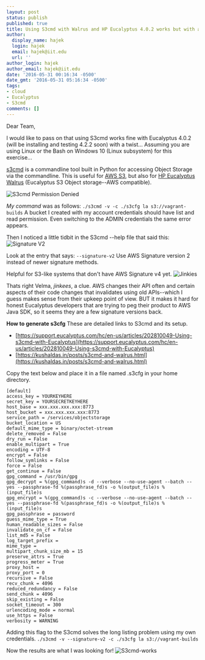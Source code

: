 ```yaml
---
layout: post
status: publish
published: true
title: Using S3cmd with Walrus and HP Eucalyptus 4.0.2 works but with a twist...
author:
  display_name: hajek
  login: hajek
  email: hajek@iit.edu
  url: ''
author_login: hajek
author_email: hajek@iit.edu
date: '2016-05-31 00:16:34 -0500'
date_gmt: '2016-05-31 05:16:34 -0500'
tags:
- cloud
- Eucalyptus
- S3cmd
comments: []
---
```

Dear Team,

I would like to pass on that using S3cmd works fine with Eucalyptus 4.0.2 (will be installing and testing 4.2.2 soon) with a twist...   Assuming you are using Linux or the Bash on Windows 10 (Linux subsystem) for this exercise...

[s3cmd](https://github.com/s3tools/s3cmd "S3cmd") is a commandline tool built in Python for accessing Object Storage via the commandline.  This is useful for [AWS S3](https://aws.amazon.com/s3/ "AWS S3"), but also for [HP Eucalyptus Walrus](http://www8.hp.com/us/en/cloud/helion-eucalyptus.html "HP Eucalyptus Walrus") (Eucalyptus S3 Object storage--AWS compatible).

![*S3cmd Permission Denied*](/assets/2016/05/s3cmd-permission-denied.png)

*My command* was as follows: ```./s3cmd -v -c ./s3cfg la s3://vagrant-builds```
A bucket I created with my account credentials should have list and read permission.  Even switching to the ADMIN credentials the same error appears.

Then I noticed a little tidbit in the S3cmd --help file that said this:
![*Signature V2*](/assets/2016/05/signature-v2.png "signature-v2")

Look at the entry that says: ``` --signature-v2 ```    Use AWS Signature version 2 instead of newer signature methods. 

Helpful for S3-like systems that don't have AWS Signature v4 yet.
![*Jinkies*](/assets/2016/05/velma_jinkies_by_tinent.png)

Thats right Velma, *jinkees*, a clue. AWS changes their API often and certain aspects of their code changes that invalidates using old APIs--which I guess makes sense from their upkeep point of view.  BUT it makes it hard for honest Eucalyptus developers that are trying to peg their product to AWS Java SDK, so it seems they are a few signature versions back.

**How to generate s3cfg**
These are detailed links to S3cmd and its setup.

* [https://support.eucalyptus.com/hc/en-us/articles/202810049-Using-s3cmd-with-Eucalyptus](https://support.eucalyptus.com/hc/en-us/articles/202810049-Using-s3cmd-with-Eucalyptus)
* [https://kushaldas.in/posts/s3cmd-and-walrus.html](https://kushaldas.in/posts/s3cmd-and-walrus.html)

Copy the text below and place it in a file named .s3cfg in your home directory.

```
[default]
access_key = YOURKEYHERE
secret_key = YOURSECRETKEYHERE
host_base = xxx.xxx.xxx.xxx:8773
host_bucket = xxx.xxx.xxx.xxx:8773
service_path = /services/objectstorage
bucket_location = US
default_mime_type = binary/octet-stream
delete_removed = False
dry_run = False
enable_multipart = True
encoding = UTF-8
encrypt = False
follow_symlinks = False
force = False
get_continue = False
gpg_command = /usr/bin/gpg
gpg_decrypt = %(gpg_command)s -d --verbose --no-use-agent --batch --yes --passphrase-fd %(passphrase_fd)s -o %(output_file)s %(input_file)s
gpg_encrypt = %(gpg_command)s -c --verbose --no-use-agent --batch --yes --passphrase-fd %(passphrase_fd)s -o %(output_file)s %(input_file)s
gpg_passphrase = password
guess_mime_type = True
human_readable_sizes = False
invalidate_on_cf = False
list_md5 = False
log_target_prefix =
mime_type =
multipart_chunk_size_mb = 15
preserve_attrs = True
progress_meter = True
proxy_host =
proxy_port = 0
recursive = False
recv_chunk = 4096
reduced_redundancy = False
send_chunk = 4096
skip_existing = False
socket_timeout = 300
urlencoding_mode = normal
use_https = False
verbosity = WARNING
```

Adding this flag to the S3cmd solves the long listing problem using my own credentials.
```./s3cmd -v --signature-v2 -c ./s3cfg la s3://vagrant-builds```

Now the results are what I was looking for!
![*S3cmd-works*](/assets/2016/05/s3cmd-works.png)
